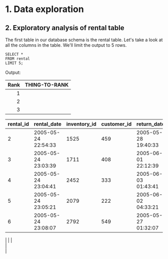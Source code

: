# 1. Data exploration
## 2. Exploratory analysis of rental table

The first table in our database schema is the rental table. Let's take a look at all the columns in the table. We'll limit the output to 5 rows.

```
SELECT * 
FROM rental
LIMIT 5;
```


Output:


| Rank | THING-TO-RANK |
|-----:|---------------|
|     1|               |
|     2|               |
|     3|               |

 |  rental_id  | 	   rental_date      | inventory_id  |	customer_id |      return_date	  | staff_id |     last_update     |
 |-------------|----------------------|---------------|-------------|---------------------|---------:|---------------------|
 |      2	     |  2005-05-24 22:54:33 |   	1525	    |     459	    | 2005-05-28 19:40:33 | 	  1	   | 2006-02-16 02:30:53 |
 |      3	     |  2005-05-24 23:03:39 |	    1711	    |     408	    | 2005-06-01 22:12:39 |	    1	   | 2006-02-16 02:30:53 |
 |      4	     |  2005-05-24 23:04:41 |	    2452	    |     333	    | 2005-06-03 01:43:41 |	    2	   | 2006-02-16 02:30:53 |
 |      5	     |  2005-05-24 23:05:21 |	    2079	    |     222	    | 2005-06-02 04:33:21 |	    1	   | 2006-02-16 02:30:53 |
 |      6	     |  2005-05-24 23:08:07 |	    2792	    |     549	    | 2005-05-27 01:32:07 |	    1	   | 2006-02-16 02:30:53 |

|
|
|     
|    
|     
